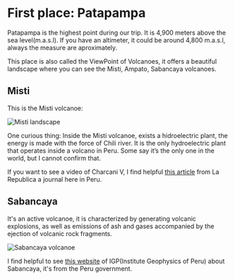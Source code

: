 # First place: Patapampa
Patapampa is the highest point during our trip. It is 4,900 meters above the sea level(m.a.s.l). If you have an altimeter, it could be around 4,800 m.a.s.l, always the measure are aproximately.

This place is also called the ViewPoint of Volcanoes, it offers a beautiful landscape where you can see the Misti, Ampato, Sabancaya volcanoes.

## Misti
This is the Misti volcanoe:

![Misti landscape](../media/images/misti.jpg)

One curious thing: Inside the Misti volcanoe, exists a hidroelectric plant, the energy is made with the force of Chili river.
It is the only hydroelectric plant that operates inside a volcano in Peru. Some say it’s the only one in the world, but I cannot confirm that.

If you want to see a video of Charcani V, I find helpful [this article](https://larepublica.pe/sociedad/2024/07/10/arequipa-el-corazon-del-volcan-misti-alberga-la-unica-central-hidroelectrica-del-mundo-que-funciona-dentro-de-un-volcan-lrsd-228830) from La Republica a journal here in Peru.


## Sabancaya
It's an active volcanoe, it is characterized by generating volcanic explosions, as well as emissions of ash and gases accompanied by the ejection of volcanic rock fragments.

![Sabancaya volcanoe](../media/images/sabancaya.jpg)

I find helpful to see [this website](https://www.igp.gob.pe/servicios/centro-vulcanologico-nacional/edicion-especial/2023/sabancaya/) of IGP(Institute Geophysics of Peru) about Sabancaya, it's from the Peru government.